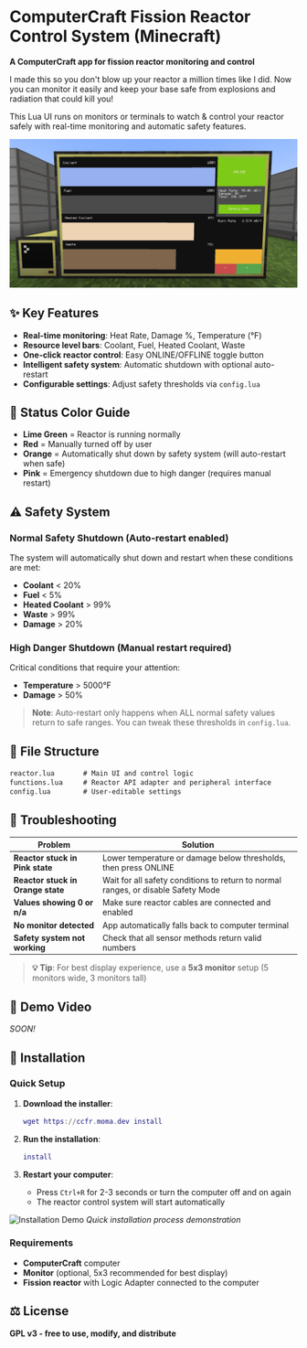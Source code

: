 # ComputerCraft Fission Reactor Control System (Minecraft)

**A ComputerCraft app for fission reactor monitoring and control**

I made this so you don't blow up your reactor a million times like I did. Now you can monitor it easily and keep your base safe from explosions and radiation that could kill you!

This Lua UI runs on monitors or terminals to watch & control your reactor safely with real-time monitoring and automatic safety features.

![Preview Image](images/preview.png)

## ✨ Key Features

- **Real-time monitoring**: Heat Rate, Damage %, Temperature (°F)
- **Resource level bars**: Coolant, Fuel, Heated Coolant, Waste
- **One-click reactor control**: Easy ONLINE/OFFLINE toggle button
- **Intelligent safety system**: Automatic shutdown with optional auto-restart
- **Configurable settings**: Adjust safety thresholds via `config.lua`

## 🎨 Status Color Guide

- **Lime Green** = Reactor is running normally
- **Red** = Manually turned off by user
- **Orange** = Automatically shut down by safety system (will auto-restart when safe)
- **Pink** = Emergency shutdown due to high danger (requires manual restart)

## ⚠️ Safety System

### Normal Safety Shutdown (Auto-restart enabled)

The system will automatically shut down and restart when these conditions are met:

- **Coolant** < 20%
- **Fuel** < 5%
- **Heated Coolant** > 99%
- **Waste** > 99%
- **Damage** > 20%

### High Danger Shutdown (Manual restart required)

Critical conditions that require your attention:

- **Temperature** > 5000°F
- **Damage** > 50%

> **Note**: Auto-restart only happens when ALL normal safety values return to safe ranges.
> You can tweak these thresholds in `config.lua`.

## 📁 File Structure

```
reactor.lua       # Main UI and control logic
functions.lua     # Reactor API adapter and peripheral interface
config.lua        # User-editable settings
```

## 🔧 Troubleshooting

| Problem                           | Solution                                                                          |
| --------------------------------- | --------------------------------------------------------------------------------- |
| **Reactor stuck in Pink state**   | Lower temperature or damage below thresholds, then press ONLINE                   |
| **Reactor stuck in Orange state** | Wait for all safety conditions to return to normal ranges, or disable Safety Mode |
| **Values showing 0 or n/a**       | Make sure reactor cables are connected and enabled                                |
| **No monitor detected**           | App automatically falls back to computer terminal                                 |
| **Safety system not working**     | Check that all sensor methods return valid numbers                                |

> **💡 Tip**: For best display experience, use a **5x3 monitor** setup (5 monitors wide, 3 monitors tall)

## 🎥 Demo Video

_SOON!_

## 📜 Installation

### Quick Setup

1. **Download the installer**:

   ```lua
   wget https://ccfr.moma.dev install
   ```

2. **Run the installation**:

   ```lua
   install
   ```

3. **Restart your computer**:
   - Press `Ctrl+R` for 2-3 seconds or turn the computer off and on again
   - The reactor control system will start automatically

![Installation Demo](images/install_demo.gif)
_Quick installation process demonstration_

### Requirements

- **ComputerCraft** computer
- **Monitor** (optional, 5x3 recommended for best display)
- **Fission reactor** with Logic Adapter connected to the computer

## ⚖️ License

**GPL v3 - free to use, modify, and distribute**
